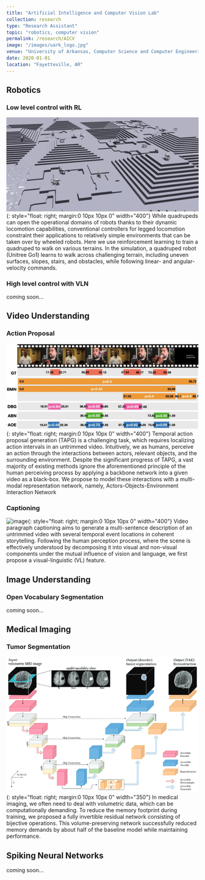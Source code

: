 ```yaml
---
title: "Artificial Intelligence and Computer Vision Lab"
collection: research
type: "Research Assistant"
topic: "robotics, computer vision"
permalink: /research/AICV
image: "/images/uark_logo.jpg" 
venue: "University of Arkansas, Computer Science and Computer Engineering"
date: 2020-01-01
location: "Fayetteville, AR"
---
```



## Robotics
<!-- **How can we develop robust policies for quadruped robots, similar to those found in animals?** -->

### Low level control with RL

![image](/images/aicvpic/go1_isaac_gym.gif){: style="float: right; margin:0 10px 10px 0" width="400"}
While quadrupeds can open the operational domains of robots thanks to their dynamic locomotion capabilities, conventional controllers for legged locomotion constraint their applications to relatively simple environments that can be taken over by wheeled robots. Here we use reinforcement learning to train a quadruped to walk on various terrains. In the simulation, a quadruped robot (Unitree Go1) learns to walk across challenging terrain, including uneven surfaces, slopes, stairs, and obstacles, while following linear- and angular- velocity commands.

### High level control with VLN
coming soon...

## Video Understanding

### Action Proposal
![image](/images/aicvpic/tapg.png){: style="float: right; margin:0 10px 10px 0" width="400"}
Temporal action proposal generation (TAPG) is a challenging task, which requires localizing action intervals in an untrimmed video. Intuitively, we as humans, perceive an action through the interactions between actors, relevant objects, and the surrounding environment. Despite the significant progress of TAPG, a vast majority of existing methods ignore the aforementioned principle of the human perceiving process by applying a backbone network into a given video as a black-box.
We propose to model these interactions with a multi-modal representation network, namely, Actors-Objects-Environment Interaction Network

### Captioning

![image](/images/aicvpic/vltint_vpc_demo1.gif){: style="float: right; margin:0 10px 10px 0" width="400"}
Video paragraph captioning aims to generate a multi-sentence description of an untrimmed video with several temporal event locations in coherent storytelling. Following the human perception process, where the scene is effectively understood by decomposing it into visual and non-visual components under the mutual influence of vision and language, we first propose a visual-linguistic (VL) feature.

## Image Understanding
### Open Vocabulary Segmentation

coming soon...

## Medical Imaging
### Tumor Segmentation
![image](/images/aicvpic/rev_brain_tumor.png){: style="float: right; margin:0 10px 10px 0" width="350"}
In medical imaging, we often need to deal with volumetric data, which can be computationally demanding. To reduce the memory footprint during training, we proposed a fully invertible residual network consisting of bijective operations. This volume-preserving network successfully reduced memory demands by about half of the baseline model while maintaining performance.


## Spiking Neural Networks

coming soon...